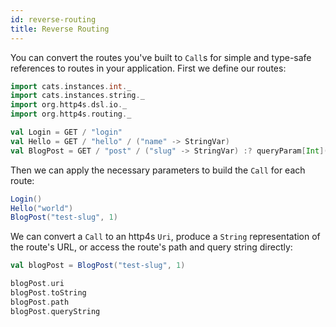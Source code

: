 ```yaml
---
id: reverse-routing
title: Reverse Routing
---
```


You can convert the routes you've built to `Call`s for simple and type-safe references to routes in your application. First we define our routes:

```scala mdoc
import cats.instances.int._
import cats.instances.string._
import org.http4s.dsl.io._
import org.http4s.routing._

val Login = GET / "login"
val Hello = GET / "hello" / ("name" -> StringVar)
val BlogPost = GET / "post" / ("slug" -> StringVar) :? queryParam[Int]("id")
```

Then we can apply the necessary parameters to build the `Call` for each route:

```scala mdoc
Login()
Hello("world")
BlogPost("test-slug", 1)
```

We can convert a `Call` to an http4s `Uri`, produce a `String` representation of the route's URL, or access the route's path and query string directly:

```scala mdoc
val blogPost = BlogPost("test-slug", 1)

blogPost.uri
blogPost.toString
blogPost.path
blogPost.queryString
```
